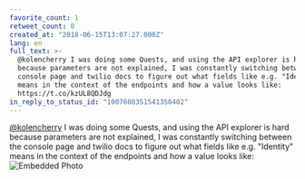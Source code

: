 ```yaml
---
favorite_count: 1
retweet_count: 0
created_at: "2018-06-15T13:07:27.000Z"
lang: en
full_text: >-
  @kolencherry I was doing some Quests, and using the API explorer is hard
  because parameters are not explained, I was constantly switching between the
  console page and twilio docs to figure out what fields like e.g. "Identity"
  means in the context of the endpoints and how a value looks like:
  https://t.co/kzUL8QDJdg
in_reply_to_status_id: "1007608351541350402"
---
```


[@kolencherry](https://twitter.com/kolencherry) I was doing some Quests, and
using the API explorer is hard because parameters are not explained, I was
constantly switching between the console page and twilio docs to figure out what
fields like e.g. "Identity" means in the context of the endpoints and how a
value looks like:
![Embedded Photo](https://twitter-media-coderbyheart.s3.eu-north-1.amazonaws.com/1007610536341725185-Dfu_9mXXcAE4qlJ.jpg)
